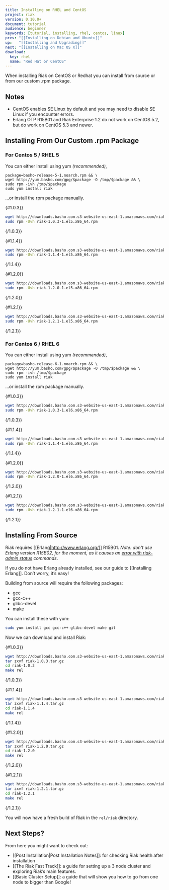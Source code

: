 ```yaml
---
title: Installing on RHEL and CentOS
project: riak
version: 0.10.0+
document: tutorial
audience: beginner
keywords: [tutorial, installing, rhel, centos, linux]
prev: "[[Installing on Debian and Ubuntu]]"
up:   "[[Installing and Upgrading]]"
next: "[[Installing on Mac OS X]]"
download: 
  key: rhel
  name: "Red Hat or CentOS"
---
```


When installing Riak on CentOS or Redhat you can install from source or from our custom .rpm package.

## Notes

* CentOS enables SE Linux by default and you may need to disable SE Linux if you encounter errors.
* Erlang OTP R15B01 and Riak Enterprise 1.2 do not work on CentOS 5.2, but do work on CentOS 5.3 and newer.

## Installing From Our Custom .rpm Package

### For Centos 5 / RHEL 5

You can either install using yum *(recommended)*,

```
package=basho-release-5-1.noarch.rpm && \
wget http://yum.basho.com/gpg/$package -O /tmp/$package && \
sudo rpm -ivh /tmp/$package
sudo yum install riak
```

...or install the rpm package manually.

{#1.0.3}}
```bash
wget http://downloads.basho.com.s3-website-us-east-1.amazonaws.com/riak/1.0/1.0.3/riak-1.0.3-1.el5.x86_64.rpm
sudo rpm -Uvh riak-1.0.3-1.el5.x86_64.rpm
```
{/1.0.3}}

{#1.1.4}}
```bash
wget http://downloads.basho.com.s3-website-us-east-1.amazonaws.com/riak/1.1/1.1.4/riak-1.1.4-1.el5.x86_64.rpm
sudo rpm -Uvh riak-1.1.4-1.el5.x86_64.rpm
```
{/1.1.4}}

{#1.2.0}}
```bash
wget http://downloads.basho.com.s3-website-us-east-1.amazonaws.com/riak/1.2/1.2.0/rhel/5/riak-1.2.0-1.el5.x86_64.rpm
sudo rpm -Uvh riak-1.2.0-1.el5.x86_64.rpm
```
{/1.2.0}}

{#1.2.1}}
```bash
wget http://downloads.basho.com.s3-website-us-east-1.amazonaws.com/riak/1.2/1.2.1/rhel/5/riak-1.2.1-1.el5.x86_64.rpm
sudo rpm -Uvh riak-1.2.1-1.el5.x86_64.rpm
```
{/1.2.1}}

### For Centos 6 / RHEL 6

You can either install using yum *(recommended)*,

```
package=basho-release-6-1.noarch.rpm && \
wget http://yum.basho.com/gpg/$package -O /tmp/$package && \
sudo rpm -ivh /tmp/$package
sudo yum install riak
```

...or install the rpm package manually.

{#1.0.3}}
```bash
wget http://downloads.basho.com.s3-website-us-east-1.amazonaws.com/riak/1.0/1.0.3/riak-1.0.3-1.el6.x86_64.rpm
sudo rpm -Uvh riak-1.0.3-1.el6.x86_64.rpm
```
{/1.0.3}}

{#1.1.4}}
```bash
wget http://downloads.basho.com.s3-website-us-east-1.amazonaws.com/riak/1.1/1.1.4/riak-1.1.4-1.el6.x86_64.rpm
sudo rpm -Uvh riak-1.1.4-1.el6.x86_64.rpm
```
{/1.1.4}}

{#1.2.0}}
```bash
wget http://downloads.basho.com.s3-website-us-east-1.amazonaws.com/riak/1.2/1.2.0/rhel/6/riak-1.2.0-1.el6.x86_64.rpm
sudo rpm -Uvh riak-1.2.0-1.el6.x86_64.rpm
```
{/1.2.0}}

{#1.2.1}}
```bash
wget http://downloads.basho.com.s3-website-us-east-1.amazonaws.com/riak/1.2/1.2.1/rhel/6/riak-1.2.1-1.el6.x86_64.rpm
sudo rpm -Uvh riak-1.2.1-1.el6.x86_64.rpm
```
{/1.2.1}}

## Installing From Source

Riak requires [[Erlang|http://www.erlang.org/]] R15B01. *Note: don't use Erlang version R15B02, for the moment, as it causes an [error with riak-admin status](https://github.com/basho/riak/issues/227) commands*.

If you do not have Erlang already installed, see our guide to [[Installing Erlang]]. Don’t worry, it’s easy!

Building from source will require the following packages:

* gcc
* gcc-c++
* glibc-devel
* make

You can install these with yum:

```bash
sudo yum install gcc gcc-c++ glibc-devel make git
```

Now we can download and install Riak:

{#1.0.3}}
```bash
wget http://downloads.basho.com.s3-website-us-east-1.amazonaws.com/riak/1.0/1.0.3/riak-1.0.3.tar.gz
tar zxvf riak-1.0.3.tar.gz
cd riak-1.0.3
make rel
```
{/1.0.3}}

{#1.1.4}}
```bash
wget http://downloads.basho.com.s3-website-us-east-1.amazonaws.com/riak/1.1/1.1.4/riak-1.1.4.tar.gz
tar zxvf riak-1.1.4.tar.gz
cd riak-1.1.4
make rel
```
{/1.1.4}}

{#1.2.0}}
```bash
wget http://downloads.basho.com.s3-website-us-east-1.amazonaws.com/riak/1.2/1.2.0/riak-1.2.0.tar.gz
tar zxvf riak-1.2.0.tar.gz
cd riak-1.2.0
make rel
```
{/1.2.0}}

{#1.2.1}}
```bash
wget http://downloads.basho.com.s3-website-us-east-1.amazonaws.com/riak/1.2/1.2.1/riak-1.2.1.tar.gz
tar zxvf riak-1.2.1.tar.gz
cd riak-1.2.1
make rel
```
{/1.2.1}}


You will now have a fresh build of Riak in the `rel/riak` directory.

## Next Steps?

From here you might want to check out:

* [[Post Installation|Post Installation Notes]]: for checking Riak health after installation
* [[The Riak Fast Track]]: a guide for setting up a 3 node cluster and exploring Riak’s main features.
* [[Basic Cluster Setup]]: a guide that will show you how to go from one node to bigger than Google!
